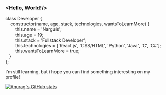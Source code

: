 ### <Hello, World!/>

class Developer {\
&nbsp; &nbsp; constructor(name, age, stack, technologies, wantsToLearnMore) {\
&nbsp; &nbsp; &nbsp; &nbsp; this.name = 'Narguis';\
&nbsp; &nbsp; &nbsp; &nbsp; this.age = 19;\
&nbsp; &nbsp; &nbsp; &nbsp; this.stack = 'Fullstack Developer';\
&nbsp; &nbsp; &nbsp; &nbsp; this.technologies = ['React.js', 'CSS/HTML', 'Python', 'Java', 'C', 'C#'];\
&nbsp; &nbsp; &nbsp; &nbsp; this.wantsToLearnMore = true;\
&nbsp; &nbsp;}\
};

I'm still learning, but i hope you can find something interesting on my profile!

<!--
**narguis/narguis** is a ✨ _special_ ✨ repository because its `README.md` (this file) appears on your GitHub profile.

Here are some ideas to get you started:

- 🔭 I’m currently working on ...
- 🌱 I’m currently learning ...
- 👯 I’m looking to collaborate on ...
- 🤔 I’m looking for help with ...
- 💬 Ask me about ...
- 📫 How to reach me: ...
- 😄 Pronouns: ...
- ⚡ Fun fact: ...
-->

[![Anurag's GitHub stats](https://github-readme-stats.vercel.app/api?username=narguis)](https://github.com/anuraghazra/github-readme-stats)
